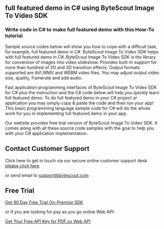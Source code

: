 ## full featured demo in C# using ByteScout Image To Video SDK

### Write code in C# to make full featured demo with this How-To tutorial

Sample source codes below will show you how to cope with a difficult task, for example, full featured demo in C#. ByteScout Image To Video SDK helps with full featured demo in C#. ByteScout Image To Video SDK is the library for conversion of images into video slideshow. Provides built-in support for more than hundred of 2D and 3D transition effects. Output formats supported are AVI,WMV and WEBM video files. You may adjust output video size, quality, framerate and add audio.

Fast application programming interfaces of ByteScout Image To Video SDK for C# plus the instruction and the C# code below will help you quickly learn full featured demo. To do full featured demo in your C# project or application you may simply copy & paste the code and then run your app! This basic programming language sample code for C# will do the whole work for you in implementing full featured demo in your app.

Our website provides free trial version of ByteScout Image To Video SDK. It comes along with all these source code samples with the goal to help you with your C# application implementation.

## Contact Customer Support

Click here to get in touch via our secure online customer support desk [please click here](https://bytescout.zendesk.com/hc/en-us/requests/new?subject=ByteScout%20Image%20To%20Video%20SDK%20Question)

or send email to [support@bytescout.com](mailto:support@bytescout.com?subject=ByteScout%20Image%20To%20Video%20SDK%20Question) 

## Free Trial

[Get 90 Day Free Trial On-Premise SDK](https://bytescout.com/download/web-installer?utm_source=github-readme)

or if you are looking for pay as you go online Web API:

[Get Your Free API Key for PDF.co Web API](https://pdf.co/documentation/api?utm_source=github-readme)